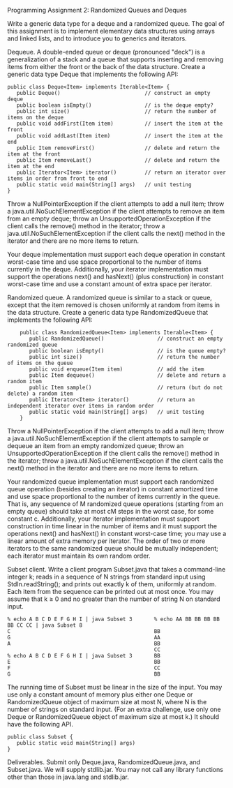 Programming Assignment 2: Randomized Queues and Deques

Write a generic data type for a deque and a randomized queue. The goal of this assignment is to implement elementary data structures using arrays and linked lists, and to introduce you to generics and iterators.

Dequeue. A double-ended queue or deque (pronounced "deck") is a generalization of a stack and a queue that supports inserting and removing items from either the front or the back of the data structure. Create a generic data type Deque that implements the following API:

    public class Deque<Item> implements Iterable<Item> {
       public Deque()                           // construct an empty deque
       public boolean isEmpty()                 // is the deque empty?
       public int size()                        // return the number of items on the deque
       public void addFirst(Item item)          // insert the item at the front
       public void addLast(Item item)           // insert the item at the end
       public Item removeFirst()                // delete and return the item at the front
       public Item removeLast()                 // delete and return the item at the end
       public Iterator<Item> iterator()         // return an iterator over items in order from front to end
       public static void main(String[] args)   // unit testing
    }

Throw a NullPointerException if the client attempts to add a null item; throw a java.util.NoSuchElementException if the client attempts to remove an item from an empty deque; throw an UnsupportedOperationException if the client calls the remove() method in the iterator; throw a java.util.NoSuchElementException if the client calls the next() method in the iterator and there are no more items to return.

Your deque implementation must support each deque operation in constant worst-case time and use space proportional to the number of items currently in the deque. Additionally, your iterator implementation must support the operations next() and hasNext() (plus construction) in constant worst-case time and use a constant amount of extra space per iterator.

Randomized queue. A randomized queue is similar to a stack or queue, except that the item removed is chosen uniformly at random from items in the data structure. Create a generic data type RandomizedQueue that implements the following API:
```
    public class RandomizedQueue<Item> implements Iterable<Item> {
       public RandomizedQueue()                 // construct an empty randomized queue
       public boolean isEmpty()                 // is the queue empty?
       public int size()                        // return the number of items on the queue
       public void enqueue(Item item)           // add the item
       public Item dequeue()                    // delete and return a random item
       public Item sample()                     // return (but do not delete) a random item
       public Iterator<Item> iterator()         // return an independent iterator over items in random order
       public static void main(String[] args)   // unit testing
    }
```
Throw a NullPointerException if the client attempts to add a null item; throw a java.util.NoSuchElementException if the client attempts to sample or dequeue an item from an empty randomized queue; throw an UnsupportedOperationException if the client calls the remove() method in the iterator; throw a java.util.NoSuchElementException if the client calls the next() method in the iterator and there are no more items to return.

Your randomized queue implementation must support each randomized queue operation (besides creating an iterator) in constant amortized time and use space proportional to the number of items currently in the queue. That is, any sequence of M randomized queue operations (starting from an empty queue) should take at most cM steps in the worst case, for some constant c. Additionally, your iterator implementation must support construction in time linear in the number of items and it must support the operations next() and hasNext() in constant worst-case time; you may use a linear amount of extra memory per iterator. The order of two or more iterators to the same randomized queue should be mutually independent; each iterator must maintain its own random order.

Subset client. Write a client program Subset.java that takes a command-line integer k; reads in a sequence of N strings from standard input using StdIn.readString(); and prints out exactly k of them, uniformly at random. Each item from the sequence can be printed out at most once. You may assume that k ≥ 0 and no greater than the number of string N on standard input.

    % echo A B C D E F G H I | java Subset 3       % echo AA BB BB BB BB BB CC CC | java Subset 8
    C                                              BB
    G                                              AA
    A                                              BB
                                                   CC
    % echo A B C D E F G H I | java Subset 3       BB
    E                                              BB
    F                                              CC
    G                                              BB

The running time of Subset must be linear in the size of the input. You may use only a constant amount of memory plus either one Deque or RandomizedQueue object of maximum size at most N, where N is the number of strings on standard input. (For an extra challenge, use only one Deque or RandomizedQueue object of maximum size at most k.) It should have the following API.

    public class Subset {
       public static void main(String[] args)
    }

Deliverables. Submit only Deque.java, RandomizedQueue.java, and Subset.java. We will supply stdlib.jar. You may not call any library functions other than those in java.lang and stdlib.jar. 
